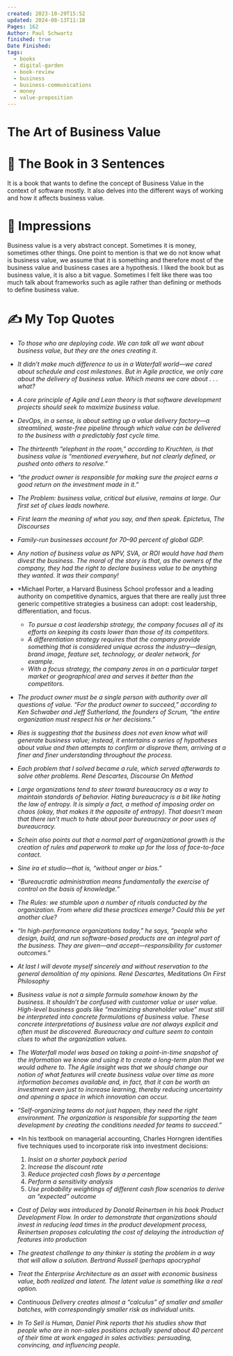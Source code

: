 ```yaml
---
created: 2023-10-29T15:52
updated: 2024-08-13T11:18
Pages: 162
Author: Paul Schwartz
finished: true
Date Finished: 
tags:
  - books
  - digital-garden
  - book-review
  - business
  - business-communications
  - money
  - value-proposition
---
```

# The Art of Business Value


# 🚀 The Book in 3 Sentences
It is a book that wants to define the concept of Business Value in the context of software mostly. It also delves into the different ways of working and how it affects business value. 

# 🎨 Impressions
Business value is a very abstract concept. Sometimes it is money, sometimes other things. 
One point to mention is that we do not know what is business value, we assume that it is something and therefore most of the business value and business cases are a hypothesis. 
I liked the book but as business value, it is also a bit vague.  Sometimes I felt like there was too much talk about frameworks such as agile rather than defining or methods to define business value. 
# ✍️ My Top  Quotes

- *To those who are deploying code. We can talk all we want about business value, but they are the ones creating it.* 
 
- *It didn’t make much difference to us in a Waterfall world—we cared about schedule and cost milestones. But in Agile practice, we only care about the delivery of business value. Which means we care about . . . what?* 
 
- *A core principle of Agile and Lean theory is that software development projects should seek to maximize business value.* 
 
- *DevOps, in a sense, is about setting up a value delivery factory—a streamlined, waste-free pipeline through which value can be delivered to the business with a predictably fast cycle time.* 
 
- *The thirteenth “elephant in the room,” according to Kruchten, is that business value is “mentioned everywhere, but not clearly defined, or pushed onto others to resolve.”* 
 
- *“the product owner is responsible for making sure the project earns a good return on the investment made in it.”* 
 
- *The Problem: business value, critical but elusive, remains at large. Our first set of clues leads nowhere.* 
 
- *First learn the meaning of what you say, and then speak. Epictetus, The Discourses* 
 
- *Family-run businesses account for 70–90 percent of global GDP.* 
 
- *Any notion of business value as NPV, SVA, or ROI would have had them divest the business. The moral of the story is that, as the owners of the company, they had the right to declare business value to be anything they wanted. It was their company!* 
 
- *Michael Porter, a Harvard Business School professor and a leading authority on competitive dynamics, argues that there are really just three generic competitive strategies a business can adopt: cost leadership, differentiation, and focus. 
	- *To pursue a cost leadership strategy, the company focuses all of its efforts on keeping its costs lower than those of its competitors.*
	- *A differentiation strategy requires that the company provide something that is considered unique across the industry—design, brand image, feature set, technology, or dealer network, for example.*
	- *With a focus strategy, the company zeros in on a particular target market or geographical area and serves it better than the competitors.*
 
- *The product owner must be a single person with authority over all questions of value. “For the product owner to succeed,” according to Ken Schwaber and Jeff Sutherland, the founders of Scrum, “the entire organization must respect his or her decisions.”* 
 
- *Ries is suggesting that the business does not even know what will generate business value; instead, it entertains a series of hypotheses about value and then attempts to confirm or disprove them, arriving at a finer and finer understanding throughout the process.* 
 
- *Each problem that I solved became a rule, which served afterwards to solve other problems. René Descartes, Discourse On Method* 
 
- *Large organizations tend to steer toward bureaucracy as a way to maintain standards of behavior. Hating bureaucracy is a bit like hating the law of entropy. It is simply a fact, a method of imposing order on chaos (okay, that makes it the opposite of entropy). That doesn’t mean that there isn’t much to hate about poor bureaucracy or poor uses of bureaucracy.* 
 
- *Schein also points out that a normal part of organizational growth is the creation of rules and paperwork to make up for the loss of face-to-face contact.* 
 
- *Sine ira et studio—that is, “without anger or bias.”* 
 
- *“Bureaucratic administration means fundamentally the exercise of control on the basis of knowledge.”* 
 
- *The Rules: we stumble upon a number of rituals conducted by the organization. From where did these practices emerge? Could this be yet another clue?* 
 
- *“In high-performance organizations today,” he says, “people who design, build, and run software-based products are an integral part of the business. They are given—and accept—responsibility for customer outcomes.”* 
 
- *At last I will devote myself sincerely and without reservation to the general demolition of my opinions. René Descartes, Meditations On First Philosophy* 
 
- *Business value is not a simple formula somehow known by the business. It shouldn’t be confused with customer value or user value. High-level business goals like “maximizing shareholder value” must still be interpreted into concrete formulations of business value. These concrete interpretations of business value are not always explicit and often must be discovered. Bureaucracy and culture seem to contain clues to what the organization values.* 
 
- *The Waterfall model was based on taking a point-in-time snapshot of the information we know and using it to create a long-term plan that we would adhere to. The Agile insight was that we should change our notion of what features will create business value over time as more information becomes available and, in fact, that it can be worth an investment even just to increase learning, thereby reducing uncertainty and opening a space in which innovation can occur.* 
 
- *“Self-organizing teams do not just happen, they need the right environment. The organization is responsible for supporting the team development by creating the conditions needed for teams to succeed.”* 
 
- *In his textbook on managerial accounting, Charles Horngren identifies five techniques used to incorporate risk into investment decisions:
	1. *Insist on a shorter payback period*
	2. *Increase the discount rate*
	3. *Reduce projected cash flows by a percentage*
	4. *Perform a sensitivity analysis*
	5. *Use probability weightings of different cash flow scenarios to derive an “expected” outcome*
 
- *Cost of Delay was introduced by Donald Reinertsen in his book Product Development Flow. In order to demonstrate that organizations should invest in reducing lead times in the product development process, Reinertsen proposes calculating the cost of delaying the introduction of features into production* 
 
- *The greatest challenge to any thinker is stating the problem in a way that will allow a solution. Bertrand Russell (perhaps apocryphal* 
 
- *Treat the Enterprise Architecture as an asset with economic business value, both realized and latent. The latent value is something like a real option.* 
 
- *Continuous Delivery creates almost a “calculus” of smaller and smaller batches, with correspondingly smaller risk as individual units.* 
 
- *In To Sell is Human, Daniel Pink reports that his studies show that people who are in non-sales positions actually spend about 40 percent of their time at work engaged in sales activities: persuading, convincing, and influencing people.* 
 
